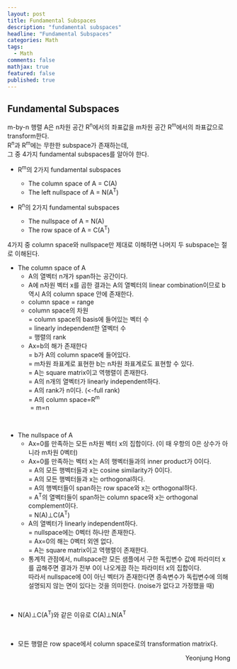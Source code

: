 ```yaml
---
layout: post
title: Fundamental Subspaces
description: "fundamental subspaces"
headline: "Fundamental Subspaces"
categories: Math
tags: 
  - Math
comments: false
mathjax: true
featured: false
published: true
---
```


## Fundamental Subspaces

m-by-n 행렬 A은 n차원 공간 R<sup>n</sup>에서의 좌표값을 m차원 공간 R<sup>m</sup>에서의 좌표값으로 transform한다.<br>
R<sup>n</sup>과 R<sup>m</sup>에는 무한한 subspace가 존재하는데, <br>
그 중 4가지 fundamental subspaces를 알아야 한다.

- R<sup>m</sup>의 2가지 fundamental subspaces
	- The column space of A = C(A)
	- The left nullspace of A = N(A<sup>T</sup>)

- R<sup>n</sup>의 2가지 fundamental subspaces
	- The nullspace of A = N(A)
	- The row space of A = C(A<sup>T</sup>)
		


4가지 중 column space와 nullspace만 제대로 이해하면 나머지 두 subspace는 절로 이해된다. 

- The column space of A
	- A의 열벡터 n개가 span하는 공간이다.
	- A에 n차원 벡터 x를 곱한 결과는 A의 열벡터의 linear combination이므로 b 역시 A의 column space 안에 존재한다. 
	- column space = range
	- column space의 차원 <br>
	  = column space의 basis에 들어있는 벡터 수 <br>
	  = linearly independent한 열벡터 수 <br>
	  = 행렬의 rank
	- Ax=b의 해가 존재한다 <br>
	  = b가 A의 column space에 들어있다. <br>
	  = m차원 좌표계로 표현한 b는 n차원 좌표계로도 표현할 수 있다. <br>
	  = A는 square matrix이고 역행렬이 존재한다.<br>
	  = A의 n개의 열벡터가 linearly independent하다.<br>
	  = A의 rank가 n이다. (<-full rank)<br>
	  = A의 column space=R<sup>m</sup><br>
	  = m=n	
 
<br>

- The nullspace of A
	- Ax=0를 만족하는 모든 n차원 벡터 x의 집합이다. (이 때 우항의 0은 상수가 아니라 m차원 0벡터)
	- Ax=0를 만족하는 벡터 x는 A의 행벡터들과의 inner product가 0이다. <br>
	  = A의 모든 행벡터들과 x는 cosine similarity가 0이다. <br>
	  = A의 모든 행벡터들과 x는 orthogonal하다. <br>
	  = A의 행벡터들이 span하는 row space와 x는 orthogonal하다. <br>
	  = A<sup>T</sup>의 열벡터들이 span하는 column space와 x는 orthogonal complement이다.<br>
	  = N(A)&perp;C(A<sup>T</sup>)
	- A의 열벡터가 linearly independent하다. <br>
	  = nullspace에는 0벡터 하나만 존재한다. <br>
	  = Ax=0의 해는 0벡터 외엔 없다. <br>
	  = A는 square matrix이고 역행렬이 존재한다. 
	- 통계적 관점에서, nullspace란 모든 샘플에서 구한 독립변수 값에 파라미터 x를 곱해주면 결과가 전부 0이 나오게끔 하는 파라미터 x의 집합이다. <br>
	  따라서 nullspace에 0이 아닌 벡터가 존재한다면 종속변수가 독립변수에 의해 설명되지 않는 면이 있다는 것을 의미한다. (noise가 없다고 가정했을 때) 
	
<br>

- N(A)&perp;C(A<sup>T</sup>)와 같은 이유로 C(A)&perp;N(A<sup>T</sup>
<br>

- 모든 행렬은 row space에서 column space로의 transformation matrix다.

<p align="right"> Yeonjung Hong <p>
